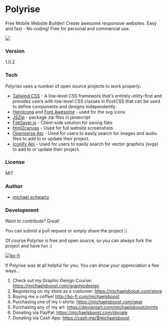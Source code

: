 # Polyrise
Free Mobile Website Builder! Create awesome responsive websites. Easy and fast - No coding! Free for personal and commercial use.

![](https://raw.githubusercontent.com/michaelsboost/Polyrise/gh-pages/imgs/header.png)

### Version
1.0.2

### Tech

Polyrise uses a number of open source projects to work properly:

* [Tailwind CSS](https://tailwindcss.com/) - A low-level CSS framework that's entirely utility-first and provides users with low-level CSS classes in PostCSS that can be used to define components and designs independently.
* [HeroIcons](https://heroicons.com/) and [Font Awesome](https://fontawesome.com/) - used for the svg icons
* [JSZip](https://stuk.github.io/jszip/) - package zip files in javascript
* [FileSaver.js](https://github.com/eligrey/FileSaver.js/) - Client-side solution for saving files
* [html2canvas](https://html2canvas.hertzen.com/) - Used for full website screenshots
* [Openverse Api](https://docs.openverse.org/api/guides/documentation.html) - Used for users to easily search for images and audio files to add to or update their project.
* [Iconify Api](https://iconify.design/docs/api/) - Used for users to easily search for vector graphics (svgs) to add to or update their project.

### License
MIT

### Author

- [michael schwartz](https://michaelsboost.github.io/)

### Development

Want to contribute? Great!  

You can submit a pull request or simply share the project :)  

Of course Polyrise is free and open source, so you can always fork the project and have fun :)  

[![ko-fi](https://az743702.vo.msecnd.net/cdn/kofi2.png?v=0)](https://ko-fi.com/michaelsboost)  

If Polyrise was at all helpful for you. You can show your appreciation a few ways...  

1) Check out my Graphic Design Course: https://michaelsboost.com/graphicdesign  
2) Registering on my store as a customer: https://michaelsboost.com/store  
3) Buying me a coffee! http://ko-fi.com/michaelsboost  
4) Purchasing one of my t-shirts: https://michaelsboost.com/gear  
5) Purchasing any of my art: https://deviantart.com/michaelsboost/prints  
6) Donating via PayPal: https://michaelsboost.com/donate  
7) Donating via Cash App: https://cash.me/$michaelsboost  

